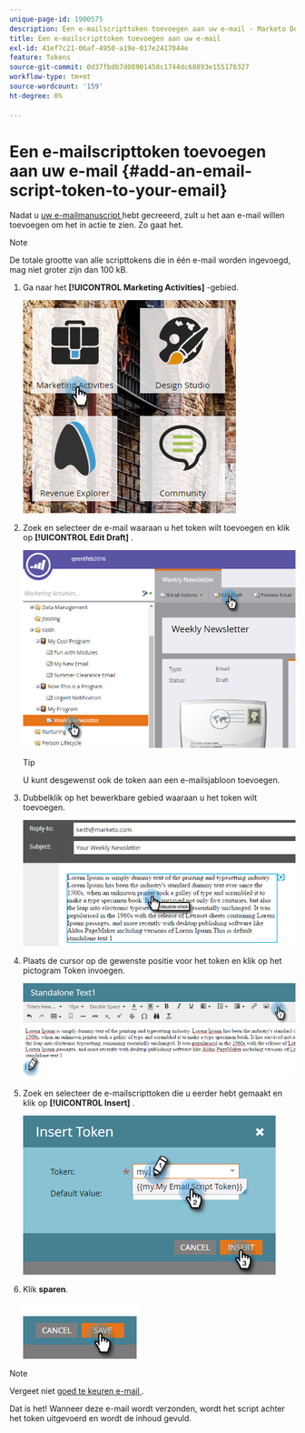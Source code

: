 ```yaml
---
unique-page-id: 1900575
description: Een e-mailscripttoken toevoegen aan uw e-mail - Marketo Docs - Productdocumentatie
title: Een e-mailscripttoken toevoegen aan uw e-mail
exl-id: 41ef7c21-06af-4950-a19e-017e2417044e
feature: Tokens
source-git-commit: 0d37fbdb7d08901458c1744dc68893e155176327
workflow-type: tm+mt
source-wordcount: '159'
ht-degree: 0%

---
```


# Een e-mailscripttoken toevoegen aan uw e-mail {#add-an-email-script-token-to-your-email}

Nadat u [ uw e-mailmanuscript ](/help/marketo/product-docs/email-marketing/general/using-tokens/create-an-email-script-token.md) hebt gecreeerd, zult u het aan e-mail willen toevoegen om het in actie te zien. Zo gaat het.

>[!NOTE]
>
>De totale grootte van alle scripttokens die in één e-mail worden ingevoegd, mag niet groter zijn dan 100 kB.

1. Ga naar het **[!UICONTROL Marketing Activities]** -gebied.

   ![](assets/one-2.png)

1. Zoek en selecteer de e-mail waaraan u het token wilt toevoegen en klik op **[!UICONTROL Edit Draft]** .

   ![](assets/two-2.png)

   >[!TIP]
   >
   >U kunt desgewenst ook de token aan een e-mailsjabloon toevoegen.

1. Dubbelklik op het bewerkbare gebied waaraan u het token wilt toevoegen.

   ![](assets/three-2.png)

1. Plaats de cursor op de gewenste positie voor het token en klik op het pictogram Token invoegen.

   ![](assets/four-2.png)

1. Zoek en selecteer de e-mailscripttoken die u eerder hebt gemaakt en klik op **[!UICONTROL Insert]** .

   ![](assets/five-1.png)

1. Klik **sparen**.

   ![](assets/six.png)

>[!NOTE]
>
>Vergeet niet [ goed te keuren e-mail ](/help/marketo/product-docs/email-marketing/general/creating-an-email/approve-an-email.md).

Dat is het! Wanneer deze e-mail wordt verzonden, wordt het script achter het token uitgevoerd en wordt de inhoud gevuld.
